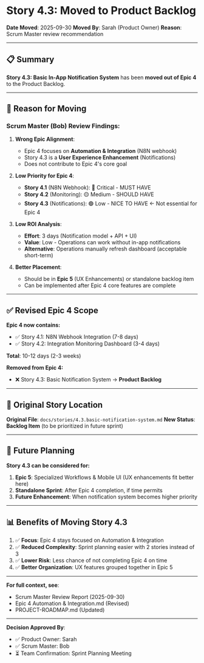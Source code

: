# Story 4.3: Moved to Product Backlog

**Date Moved**: 2025-09-30
**Moved By**: Sarah (Product Owner)
**Reason**: Scrum Master review recommendation

---

## 📋 Summary

**Story 4.3: Basic In-App Notification System** has been **moved out of Epic 4** to the Product Backlog.

---

## 🎯 Reason for Moving

### Scrum Master (Bob) Review Findings:

1. **Wrong Epic Alignment**:
   - Epic 4 focuses on **Automation & Integration** (N8N webhook)
   - Story 4.3 is a **User Experience Enhancement** (Notifications)
   - Does not contribute to Epic 4's core goal

2. **Low Priority for Epic 4**:
   - **Story 4.1** (N8N Webhook): 🔴 Critical - MUST HAVE
   - **Story 4.2** (Monitoring): 🟡 Medium - SHOULD HAVE
   - **Story 4.3** (Notifications): 🟢 Low - NICE TO HAVE ← Not essential for Epic 4

3. **Low ROI Analysis**:
   - **Effort**: 3 days (Notification model + API + UI)
   - **Value**: Low - Operations can work without in-app notifications
   - **Alternative**: Operations manually refresh dashboard (acceptable short-term)

4. **Better Placement**:
   - Should be in **Epic 5** (UX Enhancements) or standalone backlog item
   - Can be implemented after Epic 4 core features are complete

---

## ✅ Revised Epic 4 Scope

**Epic 4 now contains:**
- ✅ Story 4.1: N8N Webhook Integration (7-8 days)
- ✅ Story 4.2: Integration Monitoring Dashboard (3-4 days)

**Total**: 10-12 days (2-3 weeks)

**Removed from Epic 4:**
- ❌ Story 4.3: Basic Notification System → **Product Backlog**

---

## 📂 Original Story Location

**Original File**: `docs/stories/4.3.basic-notification-system.md`
**New Status**: **Backlog Item** (to be prioritized in future sprint)

---

## 📅 Future Planning

**Story 4.3 can be considered for:**
1. **Epic 5**: Specialized Workflows & Mobile UI (UX enhancements fit better here)
2. **Standalone Sprint**: After Epic 4 completion, if time permits
3. **Future Enhancement**: When notification system becomes higher priority

---

## 📊 Benefits of Moving Story 4.3

1. ✅ **Focus**: Epic 4 stays focused on Automation & Integration
2. ✅ **Reduced Complexity**: Sprint planning easier with 2 stories instead of 3
3. ✅ **Lower Risk**: Less chance of not completing Epic 4 on time
4. ✅ **Better Organization**: UX features grouped together in Epic 5

---

**For full context, see**:
- Scrum Master Review Report (2025-09-30)
- Epic 4 Automation & Integration.md (Revised)
- PROJECT-ROADMAP.md (Updated)

---

**Decision Approved By**:
- ✅ Product Owner: Sarah
- ✅ Scrum Master: Bob
- ⏳ Team Confirmation: Sprint Planning Meeting